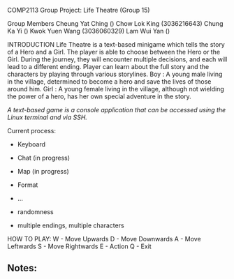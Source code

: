 COMP2113 Group Project: Life Theatre (Group 15)

Group Members
Cheung Yat Ching ()
Chow Lok King (3036216643)
Chung Ka Yi ()
Kwok Yuen Wang (3036060329)
Lam Wui Yan ()

INTRODUCTION
Life Theatre is a text-based minigame which tells the story of a Hero and a Girl. The player is able to choose between the Hero or the Girl. During the journey, they will encounter multiple decisions, and each will lead to a different ending. Player can learn about the full story and the characters by playing through various storylines.
Boy : A young male living in the village, determined to become a hero and save the lives of those around him. 
Girl : A young female living in the village, although not wielding the power of a hero, has her own special adventure in the story.


*A text-based game is a console application that can be accessed using the Linux terminal and via SSH.*

Current process:
- Keyboard
- Chat (in progress)
- Map (in progress)
- Format
- ...

- randomness
- multiple endings, multiple characters

HOW TO PLAY:
W - Move Upwards
D - Move Downwards
A - Move Leftwards
S - Move Rightwards
E - Action
Q - Exit

Notes:
- 
